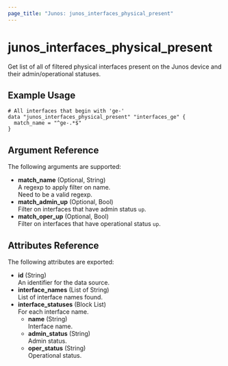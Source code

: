```yaml
---
page_title: "Junos: junos_interfaces_physical_present"
---
```


# junos_interfaces_physical_present

Get list of all of filtered physical interfaces present on the Junos device and their
admin/operational statuses.

## Example Usage

```hcl
# All interfaces that begin with 'ge-'
data "junos_interfaces_physical_present" "interfaces_ge" {
  match_name = "^ge-.*$"
}
```

## Argument Reference

The following arguments are supported:

- **match_name** (Optional, String)  
  A regexp to apply filter on name.  
  Need to be a valid regexp.
- **match_admin_up** (Optional, Bool)  
  Filter on interfaces that have admin status `up`.
- **match_oper_up** (Optional, Bool)  
  Filter on interfaces that have operational status `up`.

## Attributes Reference

The following attributes are exported:

- **id** (String)  
  An identifier for the data source.
- **interface_names** (List of String)  
  List of interface names found.
- **interface_statuses** (Block List)  
  For each interface name.
  - **name** (String)  
    Interface name.
  - **admin_status** (String)  
    Admin status.
  - **oper_status** (String)  
    Operational status.
